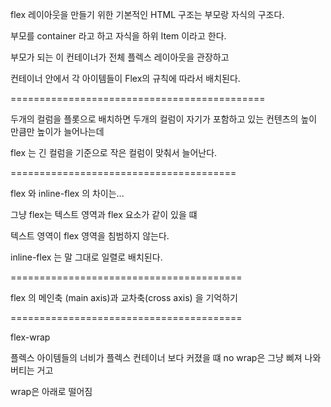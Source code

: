 flex 레이아웃을 만들기 위한 기본적인 HTML 구조는 부모랑 자식의 구조다.

부모를 container 라고 하고 자식을 하위 Item 이라고 한다.

부모가 되는 이 컨테이너가 전체 플렉스 레이아웃을 관장하고

컨테이너 안에서 각 아이템들이 Flex의 규칙에 따라서 배치된다.

============================================

두개의 컬럼을 플롯으로 배치하면 두개의 컬럼이 자기가 포함하고 있는 컨텐츠의 높이 만큼만 높이가 늘어나는데

flex 는 긴 컬럼을 기준으로 작은 컬럼이 맞춰서 늘어난다.

=======================================

flex 와 inline-flex 의 차이는...

그냥 flex는 텍스트 영역과 flex 요소가 같이 있을 떄 

텍스트 영역이 flex 영역을 침범하지 않는다.

inline-flex 는 말 그대로 일렬로 배치된다.

========================================

flex 의 메인축 (main axis)과 교차축(cross axis) 을 기억하기

========================================

flex-wrap

플렉스 아이템들의 너비가 플렉스 컨테이너 보다 커졌을 떄 no wrap은 그냥 삐져 나와 버티는 거고

wrap은 아래로 떨어짐